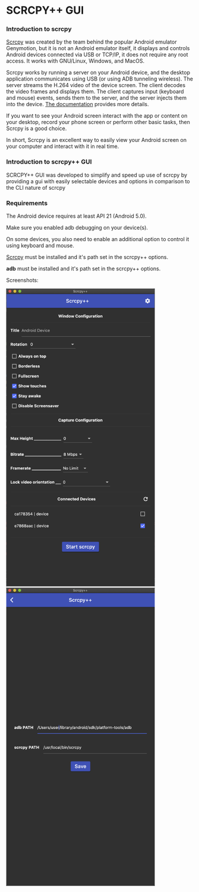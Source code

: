 # SCRCPY++ GUI

### Introduction to scrcpy

[Scrcpy](https://github.com/Genymobile/scrcpy) was created by the team behind the popular Android emulator Genymotion, but it is not an Android emulator itself, it displays and controls Android devices connected via USB or TCP/IP, it does not require any root access. It works with GNU/Linux, Windows, and MacOS.

Scrcpy works by running a server on your Android device, and the desktop application communicates using USB (or using ADB tunneling wireless). The server streams the H.264 video of the device screen. The client decodes the video frames and displays them. The client captures input (keyboard and mouse) events, sends them to the server, and the server injects them into the device. [The documentation](https://github.com/Genymobile/scrcpy/blob/master/DEVELOP.md) provides more details.

If you want to see your Android screen interact with the app or content on your desktop, record your phone screen or perform other basic tasks, then Scrcpy is a good choice.

In short, Scrcpy is an excellent way to easily view your Android screen on your computer and interact with it in real time.

### Introduction to scrcpy++ GUI

SCRCPY++ GUI was developed to simplify and speed up use of scrcpy by providing a gui with easily selectable devices and options in comparison to the CLI nature of scrcpy

### Requirements

The Android device requires at least API 21 (Android 5.0).

Make sure you enabled adb debugging on your device(s).

On some devices, you also need to enable an additional option to control it using keyboard and mouse.

[Scrcpy](https://github.com/Genymobile/scrcpy) must be installed and it's path set in the scrcpy++ options.

__adb__ must be installed and it's path set in the scrcpy++ options.

Screenshots: 


<img src="Screenshot1.png" width="400">
<img src="Screenshot2.png" width="400">